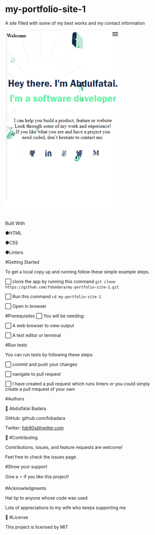 # my-portfolio-site-1

A site filled with some of my best works and my contact information

![screenshot](images/mob-portfolio-screenshot(2).gif)

Built With

●HTML

●CSS

●Linters

#Getting Started

To get a local copy up and running follow these simple example steps.

⬜ clone the app by running this command ```git clone https://github.com/fobadara/my-portfolio-site-1.git```

⬜ Run this command ```cd my-portfolio-site-1```

⬜ Open in browser

#Prerequisites 
⬜ You will be needing: 

⬜ A web browser to view output 

⬜ A text editor or terminal

#Run tests 

You can run tests by following these steps:

⬜ commit and push your changes 

⬜ navigate to pull request 

⬜ I have created a pull request which runs linters or you could simply create a pull rrequest of your own 

#Authors 

👤 Abdulfatai Badara

GitHub: github.com/fobadara 

Twitter: fob90s@twitter.com 

🤝 #Contributing 

Contributions, issues, and feature requests are welcome!

Feel free to check the issues page.

#Show your support 

Give a ⭐️ if you like this project!

#Acknowledgments 

Hat tip to anyone whose code was used

Lots of appreciations to my wife who keeps supporting me

📝 #License

This project is licensed by MIT
